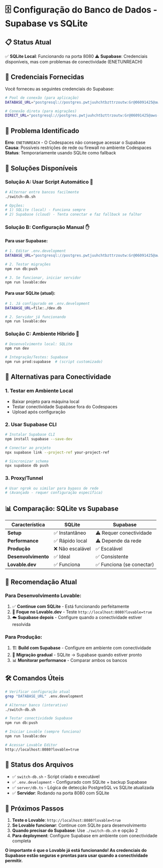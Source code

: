 # 🗄️ Configuração do Banco de Dados - Supabase vs SQLite

## 📋 **Status Atual**

✅ **SQLite Local**: Funcionando na porta 8080
⚠️ **Supabase**: Credenciais disponíveis, mas com problemas de conectividade (ENETUNREACH)

## 🔧 **Credenciais Fornecidas**

Você forneceu as seguintes credenciais do Supabase:

```bash
# Pool de conexão (para aplicação)
DATABASE_URL="postgresql://postgres.pwtjuuhchtbzttrzoutw:Gr@06091425@aws-0-us-east-2.pooler.supabase.com:6543/postgres?pgbouncer=true"

# Conexão direta (para migrações)
DIRECT_URL="postgresql://postgres.pwtjuuhchtbzttrzoutw:Gr@06091425@aws-0-us-east-2.pooler.supabase.com:5432/postgres"
```

## 🚨 **Problema Identificado**

**Erro**: `ENETUNREACH` - O Codespaces não consegue acessar o Supabase
**Causa**: Possíveis restrições de rede ou firewall no ambiente Codespaces
**Status**: Temporariamente usando SQLite como fallback

## 🎯 **Soluções Disponíveis**

### **Solução A: Usar Script Automático** 🤖
```bash
# Alternar entre bancos facilmente
./switch-db.sh

# Opções:
# 1) SQLite (local) - Funciona sempre
# 2) Supabase (cloud) - Tenta conectar e faz fallback se falhar
```

### **Solução B: Configuração Manual** ✋

#### Para usar **Supabase**:
```bash
# 1. Editar .env.development
DATABASE_URL="postgresql://postgres.pwtjuuhchtbzttrzoutw:Gr@06091425@aws-0-us-east-2.pooler.supabase.com:6543/postgres?pgbouncer=true"

# 2. Testar migrações
npm run db:push

# 3. Se funcionar, iniciar servidor
npm run lovable:dev
```

#### Para usar **SQLite** (atual):
```bash
# 1. Já configurado em .env.development
DATABASE_URL=file:./dev.db

# 2. Servidor já funcionando
npm run lovable:dev
```

### **Solução C: Ambiente Híbrido** 🔄

```bash
# Desenvolvimento local: SQLite
npm run dev

# Integração/Testes: Supabase
npm run prod:supabase  # (script customizado)
```

## 🔄 **Alternativas para Conectividade**

### 1. **Testar em Ambiente Local**
- Baixar projeto para máquina local
- Testar conectividade Supabase fora do Codespaces
- Upload após configuração

### 2. **Usar Supabase CLI**
```bash
# Instalar Supabase CLI
npm install supabase --save-dev

# Conectar ao projeto
npx supabase link --project-ref your-project-ref

# Sincronizar schema
npx supabase db push
```

### 3. **Proxy/Tunnel**
```bash
# Usar ngrok ou similar para bypass de rede
# (Avançado - requer configuração específica)
```

## 📊 **Comparação: SQLite vs Supabase**

| Característica | SQLite | Supabase |
|---------------|--------|----------|
| **Setup** | ✅ Instantâneo | ⚠️ Requer conectividade |
| **Performance** | ✅ Rápido local | ⚠️ Depende da rede |
| **Produção** | ❌ Não escalável | ✅ Escalável |
| **Desenvolvimento** | ✅ Ideal | ✅ Consistente |
| **Lovable.dev** | ✅ Funciona | ✅ Funciona (se conectar) |

## 🚀 **Recomendação Atual**

### **Para Desenvolvimento Lovable**:
1. ✅ **Continue com SQLite** - Está funcionando perfeitamente
2. 🎨 **Foque no Lovable.dev** - Teste `http://localhost:8080?lovable=true`
3. ☁️ **Supabase depois** - Configure quando a conectividade estiver resolvida

### **Para Produção**:
1. 🏗️ **Build com Supabase** - Configure em ambiente com conectividade
2. 🔄 **Migração gradual** - SQLite → Supabase quando estiver pronto
3. 📊 **Monitorar performance** - Comparar ambos os bancos

## 🛠️ **Comandos Úteis**

```bash
# Verificar configuração atual
grep "DATABASE_URL" .env.development

# Alternar banco (interativo)
./switch-db.sh

# Testar conectividade Supabase
npm run db:push

# Iniciar Lovable (sempre funciona)
npm run lovable:dev

# Acessar Lovable Editor
http://localhost:8080?lovable=true
```

## 📝 **Status dos Arquivos**

- ✅ `switch-db.sh` - Script criado e executável
- ✅ `.env.development` - Configurado com SQLite + backup Supabase
- ✅ `server/db.ts` - Lógica de detecção PostgreSQL vs SQLite atualizada
- ✅ **Servidor**: Rodando na porta 8080 com SQLite

## 🎯 **Próximos Passos**

1. **Teste o Lovable**: `http://localhost:8080?lovable=true`
2. **Se Lovable funcionar**: Continue com SQLite para desenvolvimento
3. **Quando precisar do Supabase**: Use `./switch-db.sh` e opção 2
4. **Para deployment**: Configure Supabase em ambiente com conectividade completa

**O importante é que o Lovable já está funcionando! As credenciais do Supabase estão seguras e prontas para usar quando a conectividade permitir.**
